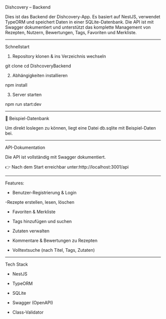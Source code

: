 Dishcovery – Backend

Dies ist das Backend der Dishcovery-App. Es basiert auf NestJS, verwendet TypeORM und speichert Daten in einer SQLite-Datenbank.
Die API ist mit Swagger dokumentiert und unterstützt das komplette Management von Rezepten, Nutzern, Bewertungen, Tags, Favoriten und Merkliste.

___________________________________________________________________________________________________________________________________________________________________________

Schnellstart

1. Repository klonen & ins Verzeichnis wechseln

git clone [<repo-url>](https://github.com/tzorn7787/DishcoveryBackend.git)
cd DishcoveryBackend

2. Abhängigkeiten installieren

npm install

3. Server starten

npm run start:dev
___________________________________________________________________________________________________________________________________________________________________________

📂 Beispiel-Datenbank

Um direkt loslegen zu können, liegt eine Datei db.sqlite mit Beispiel-Daten bei. 
___________________________________________________________________________________________________________________________________________________________________________

 API-Dokumentation

Die API ist vollständig mit Swagger dokumentiert.

👉 Nach dem Start erreichbar unter:http://localhost:3001/api
___________________________________________________________________________________________________________________________________________________________________________

Features:

- Benutzer-Registrierung & Login

-Rezepte erstellen, lesen,  löschen

- Favoriten & Merkliste 

- Tags hinzufügen und suchen

- Zutaten verwalten

- Kommentare & Bewertungen zu Rezepten

- Volltextsuche (nach Titel, Tags, Zutaten)
___________________________________________________________________________________________________________________________________________________________________________


Tech Stack

- NestJS

- TypeORM

- SQLite

- Swagger (OpenAPI)

- Class-Validator



